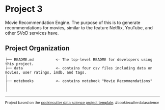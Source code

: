 Project 3
==============================

Movie Recommendation Engine. The purpose of this is to generate recommendations for movies, similar to the feature Netflix, YouTube, and other SVoD services have.

Project Organization
------------

    ├── README.md          <- The top-level README for developers using this project.
    ├── data               <- contains four csv files including data on movies, user ratings, imdb, and tags.
    │
    ├── notebooks          <- contains notebook "Movie Recommendations"
    │                        
    │                         


--------

<p><small>Project based on the <a target="_blank" href="https://drivendata.github.io/cookiecutter-data-science/">cookiecutter data science project template</a>. #cookiecutterdatascience</small></p>

